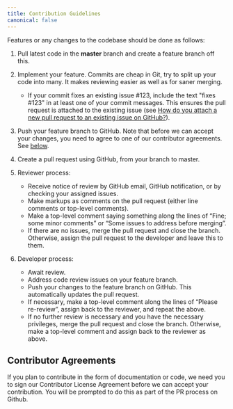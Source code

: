 ```yaml
---
title: Contribution Guidelines
canonical: false
---
```


Features or any changes to the codebase should be done as follows:

1.  Pull latest code in the **master** branch and create a feature
    branch off this.
2.  Implement your feature. Commits are cheap in Git, try to split up
    your code into many. It makes reviewing easier as well as for
    saner merging.
    -   If your commit fixes an existing issue \#123, include the text
        "fixes \#123" in at least one of your commit messages. This
        ensures the pull request is attached to the existing issue (see
        [How do you attach a new pull request to an existing issue on
        GitHub?](https://stackoverflow.com/questions/4528869/how-do-you-attach-a-new-pull-request-to-an-existing-issue-on-github)).

3.  Push your feature branch to GitHub. Note that before we can accept
    your changes, you need to agree to one of our
    contributor agreements. See [below](#contributor-agreements).
4.  Create a pull request using GitHub, from your branch to master.
5.  Reviewer process:
    -   Receive notice of review by GitHub email, GitHub notification,
        or by checking your assigned issues.
    -   Make markups as comments on the pull request (either line
        comments or top-level comments).
    -   Make a top-level comment saying something along the lines of
        “Fine; some minor comments” or “Some issues to address
        before merging”.
    -   If there are no issues, merge the pull request and close the
        branch. Otherwise, assign the pull request to the developer and
        leave this to them.

6.  Developer process:
    -   Await review.
    -   Address code review issues on your feature branch.
    -   Push your changes to the feature branch on GitHub. This
        automatically updates the pull request.
    -   If necessary, make a top-level comment along the lines of
        “Please re-review”, assign back to the reviewer, and repeat
        the above.
    -   If no further review is necessary and you have the necessary
        privileges, merge the pull request and close the branch.
        Otherwise, make a top-level comment and assign back to the
        reviewer as above.

## Contributor Agreements

If you plan to contribute in the form of documentation or code, we need
you to sign our Contributor License Agreement before we can accept your
contribution. You will be prompted to do this as part of the PR process
on Github.

